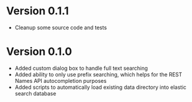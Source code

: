 # Version 0.1.1

- Cleanup some source code and tests

# Version 0.1.0

- Added custom dialog box to handle full text searching
- Added ability to only use prefix searching, which helps for the REST Names API autocompletion purposes
- Added scripts to automatically load existing data directory into elastic search database
